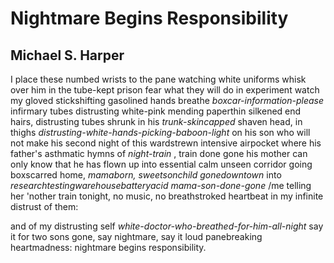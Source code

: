 # Nightmare Begins Responsibility
## Michael S. Harper
I place these numbed wrists to the pane
watching white uniforms whisk over
him in the tube-kept
prison
fear what they will do in experiment
watch my gloved stickshifting gasolined hands
breathe _boxcar-information-please_ infirmary tubes
distrusting white-pink mending paperthin
silkened end hairs, distrusting tubes
shrunk in his _trunk-skincapped_
shaven head, in thighs
 _distrusting-white-hands-picking-baboon-light_
on his son who will not make his second night
of this wardstrewn intensive airpocket
where his father's asthmatic
hymns of _night-train_ , train done gone
his mother can only know that he has flown
up into essential calm unseen corridor
going boxscarred home, _mamaborn, sweetsonchild_
 _gonedowntown_ into _researchtestingwarehousebatteryacid_
 _mama-son-done-gone_ /me telling her 'nother
train tonight, no music, no breathstroked
heartbeat in my infinite distrust of them:

and of my distrusting self
 _white-doctor-who-breathed-for-him-all-night_
say it for two sons gone,
say nightmare, say it loud
panebreaking heartmadness:
nightmare begins responsibility.